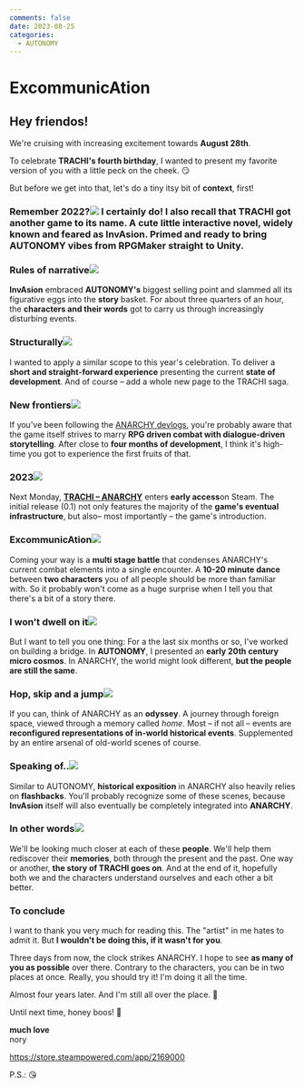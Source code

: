 ```yaml
---
comments: false
date: 2023-08-25
categories:
  - AUTONOMY
---
```


# ExcommunicAtion

## Hey friendos!

We're cruising with increasing excitement towards **August 28th**.

To celebrate **TRACHI's fourth birthday**, I wanted to present my favorite version of you with a little peck on the cheek. 😏

But before we get into that, let's do a tiny itsy bit of **context**, first!

### Remember 2022?![](/assets/blog/images/steam/2023/414c44cedc2f90ff8b935170eabf5cc6015eb3df.png) I certainly do! I also recall that TRACHI got another game to its name. A cute little **interactive novel**, widely known and feared as **InvAsion**. Primed and ready to bring AUTONOMY vibes from RPGMaker straight to Unity.

### Rules of narrative![](/assets/blog/images/steam/2023/8fe60c994ea362718402019be95f242fd1108392.png)
**InvAsion** embraced **AUTONOMY's** biggest selling point and slammed all its figurative eggs into the **story** basket. For about three quarters of an hour, the **characters and their words** got to carry us through increasingly disturbing events.

### Structurally![](/assets/blog/images/steam/2023/da8dd135ae506f994c1f8b08b59aa0615eca792e.jpg)
I wanted to apply a similar scope to this year's celebration. To deliver a **short and straight-forward experience** presenting the current **state of development**. And of course – add a whole new page to the TRACHI saga.

### New frontiers![](/assets/blog/images/steam/2023/41a056838a27a68efa8c5256f328256aa77a7ab7.png)
If you've been following the [ANARCHY devlogs](https://www.youtube.com/playlist?list=PLA2lQHRVfM3ad227SUAKALMUJXTbPVcmB), you're probably aware that the game itself strives to marry **RPG driven combat with dialogue-driven storytelling**. After close to **four months of development**, I think it's high-time you got to experience the first fruits of that.

### 2023![](/assets/blog/images/steam/2023/bd27e3ae048f76971ca8702c1a8a64fb6905d79a.png)
Next Monday, **[TRACHI – ANARCHY](https://store.steampowered.com/app/2169000/TRACHI__ANARCHY/)** enters **early access**on Steam. The initial release (0.1) not only features the majority of the **game's eventual infrastructure**, but also– most importantly – the game's introduction.

### ExcommunicAtion![](/assets/blog/images/steam/2023/16547a47e2ce6f0caab75107b8d1e10793a566ab.png)
Coming your way is a **multi stage battle** that condenses ANARCHY's current combat elements into a single encounter. A **10-20 minute dance** between **two characters** you of all people should be more than familiar with. So it probably won't come as a huge surprise when I tell you that there's a bit of a story there.

### I won't dwell on it![](/assets/blog/images/steam/2023/56ed33610c2487215a6bcbd1037560ef43908130.png)
But I want to tell you one thing: For a the last six months or so, I've worked on building a bridge. In **AUTONOMY**, I presented an **early 20th century micro cosmos**. In ANARCHY, the world might look different, **but the people are still the same**.

### Hop, skip and a jump![](/assets/blog/images/steam/2023/96629d4d8c2554962190aeb60f616d0e1522d1cc.png)
If you can, think of ANARCHY as an **odyssey**. A journey through foreign space, viewed through a memory called *home*. Most – if not all – events are **reconfigured representations of in-world historical events**. Supplemented by an entire arsenal of old-world scenes of course.

### Speaking of..![](/assets/blog/images/steam/2023/2549de0201ccb25a00155063bdc68877c424b27a.png)
Similar to AUTONOMY, **historical exposition** in ANARCHY also heavily relies on **flashbacks**. You'll probably recognize some of these scenes, because **InvAsion** itself will also eventually be completely integrated into **ANARCHY**.

### In other words![](/assets/blog/images/steam/2023/3fb29277e70712b0b39d7e428cec6a6220110ce3.png)
We'll be looking much closer at each of these **people**. We'll help them rediscover their **memories**, both through the present and the past. One way or another, **the story of TRACHI goes on**. And at the end of it, hopefully both we and the characters understand ourselves and each other a bit better.

### To conclude
I want to thank you very much for reading this. The "artist" in me hates to admit it. But **I wouldn't be doing this, if it wasn't for you**. 

Three days from now, the clock strikes ANARCHY. I hope to see **as many of you as possible** over there. Contrary to the characters, you can be in two places at once. Really, you should try it! I'm doing it all the time. 

Almost four years later. And I'm still all over the place. 🥴

Until next time, honey boos! 🤗

**much love**  
nory

https://store.steampowered.com/app/2169000

P.S.: 😘
